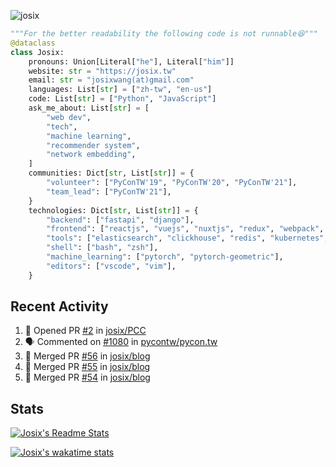 ![josix](https://komarev.com/ghpvc/?username=josix)
```python
"""For the better readability the following code is not runnable😆"""
@dataclass
class Josix:
    pronouns: Union[Literal["he"], Literal["him"]]
    website: str = "https://josix.tw"
    email: str = "josixwang(at)gmail.com"
    languages: List[str] = ["zh-tw", "en-us"]
    code: List[str] = ["Python", "JavaScript"]
    ask_me_about: List[str] = [
        "web dev",
        "tech",
        "machine learning",
        "recommender system",
        "network embedding",
    ]
    communities: Dict[str, List[str]] = {
        "volunteer": ["PyConTW'19", "PyConTW'20", "PyConTW'21"],
        "team_lead": ["PyConTW'21"],
    }
    technologies: Dict[str, List[str]] = {
        "backend": ["fastapi", "django"],
        "frontend": ["reactjs", "vuejs", "nuxtjs", "redux", "webpack", "tailwindcss"],
        "tools": ["elasticsearch", "clickhouse", "redis", "kubernetes", "docker"],
        "shell": ["bash", "zsh"],
        "machine_learning": ["pytorch", "pytorch-geometric"],
        "editors": ["vscode", "vim"],
    }
```
## Recent Activity
<!--START_SECTION:activity-->
1. 💪 Opened PR [#2](https://github.com/josix/PCC/pull/2) in [josix/PCC](https://github.com/josix/PCC)
2. 🗣 Commented on [#1080](https://github.com/pycontw/pycon.tw/issues/1080) in [pycontw/pycon.tw](https://github.com/pycontw/pycon.tw)
3. 🎉 Merged PR [#56](https://github.com/josix/blog/pull/56) in [josix/blog](https://github.com/josix/blog)
4. 🎉 Merged PR [#55](https://github.com/josix/blog/pull/55) in [josix/blog](https://github.com/josix/blog)
5. 🎉 Merged PR [#54](https://github.com/josix/blog/pull/54) in [josix/blog](https://github.com/josix/blog)
<!--END_SECTION:activity-->



## Stats
[![Josix's Readme Stats](https://github-readme-stats.vercel.app/api?username=josix&show_icons=true&theme=default&count_private=true&card_width=400)](https://github.com/anuraghazra/github-readme-stats)

[![Josix's wakatime stats](https://github-readme-stats.vercel.app/api/wakatime?username=josix&layout=compact)](https://github.com/anuraghazra/github-readme-stats)
